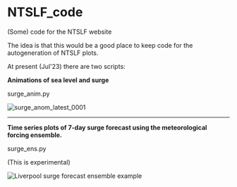 # NTSLF_code
(Some) code for the NTSLF website

The idea is that this would be a good place to keep code for the autogeneration of NTSLF plots.

At present (Jul'23) there are two scripts:

**Animations of sea level and surge**

surge_anim.py

![surge_anom_latest_0001](https://github.com/NOC-MSM/NTSLF_code/assets/22616872/80582568-d33e-4deb-b4a7-15cd1ef1f1e6)

---

**Time series plots of 7-day surge forecast using the meteorological forcing ensemble.**

surge_ens.py

  (This is experimental)
  
  ![Liverpool surge forecast ensemble example](https://github.com/NOC-MSM/NTSLF_code/assets/22616872/5efd4422-1e82-438b-a4c0-e822572d9db1)
